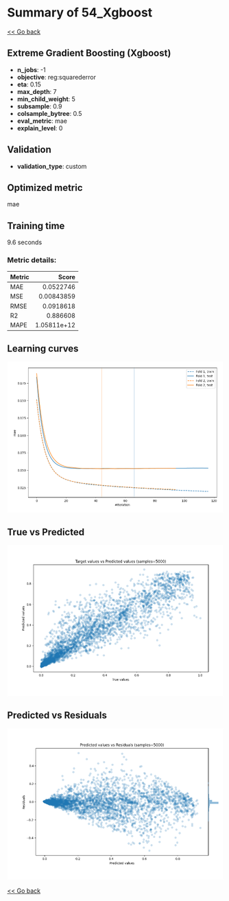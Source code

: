 # Summary of 54_Xgboost

[<< Go back](../README.md)


## Extreme Gradient Boosting (Xgboost)
- **n_jobs**: -1
- **objective**: reg:squarederror
- **eta**: 0.15
- **max_depth**: 7
- **min_child_weight**: 5
- **subsample**: 0.9
- **colsample_bytree**: 0.5
- **eval_metric**: mae
- **explain_level**: 0

## Validation
 - **validation_type**: custom

## Optimized metric
mae

## Training time

9.6 seconds

### Metric details:
| Metric   |       Score |
|:---------|------------:|
| MAE      | 0.0522746   |
| MSE      | 0.00843859  |
| RMSE     | 0.0918618   |
| R2       | 0.886608    |
| MAPE     | 1.05811e+12 |



## Learning curves
![Learning curves](learning_curves.png)
## True vs Predicted

![True vs Predicted](true_vs_predicted.png)


## Predicted vs Residuals

![Predicted vs Residuals](predicted_vs_residuals.png)



[<< Go back](../README.md)
